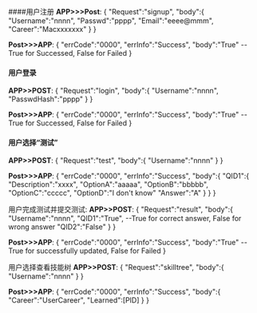 ####用户注册
**APP>>>Post**:
{
"Request":"signup",
"body":{
         "Username":"nnnn",
         "Passwd":"pppp",
         "Email":"eeee@mmm",
         "Career":"Macxxxxxxx"
       }
}

**Post>>>APP**:
{
"errCode":"0000",
"errInfo":"Success",
"body":"True"         --True for Successed, False for Failed
}

#### 用户登录
**APP>>POST**:
{
"Request":"login",
"body":{
         "Username":"nnnn",
         "PasswdHash":"pppp"
       }
}

**Post>>>APP**:
{
"errCode":"0000",
"errInfo":"Success",
"body":"True"         --True for Successed, False for Failed
}

#### 用户选择“测试”
**APP>>POST**:
{
"Request":"test",
"body":{
         "Username":"nnnn"
       }
}

**Post>>>APP**:
{
"errCode":"0000",
"errInfo":"Success",
"body":{
        "QID1":{
                "Description":"xxxx",
                "OptionA":"aaaaa",
                "OptionB":"bbbbb",
                "OptionC":"ccccc",
                "OptionD":"I don't know"
                "Answer":"A"
               }
       }
}

用户完成测试并提交测试:
**APP>>POST**:
{
"Request":"result",
"body":{
         "Username":"nnnn",
         "QID1":"True",       --True for correct answer, False for wrong answer
         "QID2":"False"
       }
}

**Post>>>APP**:
{
"errCode":"0000",
"errInfo":"Success",
"body":"True"                -- True for successfully updated, False for Failed
}

用户选择查看技能树
**APP>>POST**:
{
"Request":"skilltree",
"body":{
         "Username":"nnnn"
       }
}

**Post>>>APP**:
{
"errCode":"0000",
"errInfo":"Success",
"body":{
        "Career":"UserCareer",
        "Learned":[PID]
       }
}
